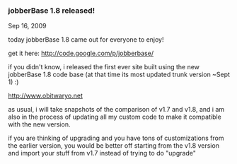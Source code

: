 ### jobberBase 1.8 released!

Sep 16, 2009

today jobberBase 1.8 came out for everyone to enjoy!

get it here: <a href="http://code.google.com/p/jobberbase/" target="_blank">http://code.google.com/p/jobberbase/</a>

if you didn't know, i released the first ever site built using the new jobberBase 1.8 code base (at that time its most updated trunk version ~Sept 1) :)

<a href="http://www.obitwaryo.net" target="_blank">http://www.obitwaryo.net</a>

as usual, i will take snapshots of the comparison of v1.7 and v1.8, and i am also in the process of updating all my custom code to make it compatible with the new version.

if you are thinking of upgrading and you have tons of customizations from the earlier version, you would be better off starting from the v1.8 version and import your stuff from v1.7 instead of trying to do "upgrade"